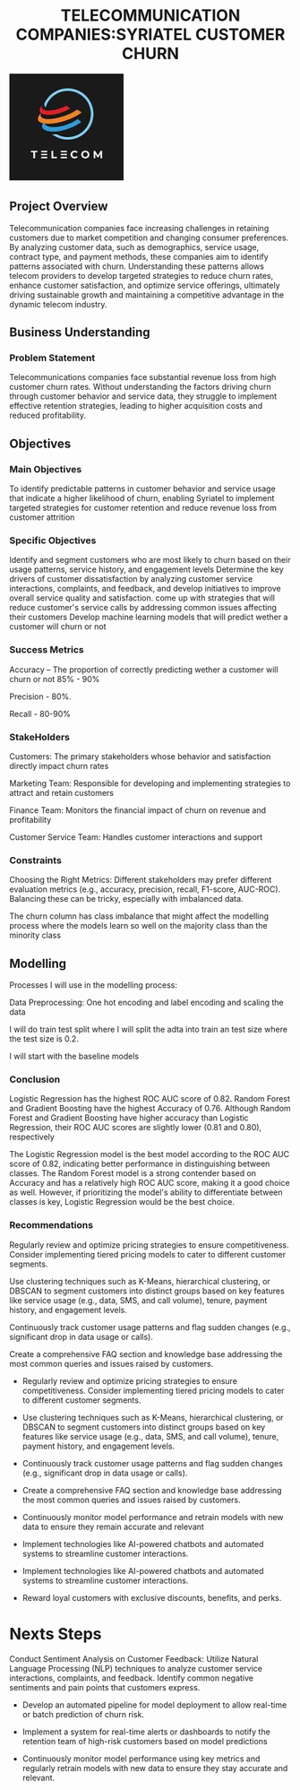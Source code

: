 # <h1 style="text-align: center;">TELECOMMUNICATION COMPANIES:SYRIATEL CUSTOMER CHURN </h1>
 ![alt text](telecom.jpg)




## Project Overview
Telecommunication companies face increasing challenges in retaining customers due to market competition and changing consumer preferences. By analyzing customer data, such as demographics, service usage, contract type, and payment methods, these companies aim to identify patterns associated with churn. Understanding these patterns allows telecom providers to develop targeted strategies to reduce churn rates, enhance customer satisfaction, and optimize service offerings, ultimately driving sustainable growth and maintaining a competitive advantage in the dynamic telecom industry.

## Business Understanding

### Problem Statement
Telecommunications companies face substantial revenue loss from high customer churn rates. Without understanding the factors driving churn through customer behavior and service data, they struggle to implement effective retention strategies, leading to higher acquisition costs and reduced profitability.

##  Objectives
### Main Objectives
To identify predictable patterns in customer behavior and service usage that indicate a higher likelihood of churn, enabling Syriatel to implement targeted strategies for customer retention and reduce revenue loss from customer attrition

###  Specific Objectives
Identify and segment customers who are most likely to churn based on their usage patterns, service history, and engagement levels
Determine the key drivers of customer dissatisfaction by analyzing customer service interactions, complaints, and feedback, and develop initiatives to improve overall service quality and satisfaction.
come up with strategies that will reduce customer's service calls by addressing common issues affecting their customers
Develop machine learning models that will predict wether a customer will churn or not

### Success Metrics
Accuracy – The proportion of correctly predicting wether a customer will churn or not 85% - 90%

Precision - 80%.

Recall - 80-90%

###  StakeHolders
Customers: The primary stakeholders whose behavior and satisfaction directly impact churn rates

Marketing Team: Responsible for developing and implementing strategies to attract and retain customers

Finance Team: Monitors the financial impact of churn on revenue and profitability

Customer Service Team: Handles customer interactions and support


### Constraints
Choosing the Right Metrics: Different stakeholders may prefer different evaluation metrics (e.g., accuracy, precision, recall, F1-score, AUC-ROC). Balancing these can be tricky, especially with imbalanced data.

The churn column has class imbalance that might affect the modelling process where the models learn so well on the majority class than the minority class

##  Modelling
Processes I will use in the modelling process:

Data Preprocessing: One hot encoding and label encoding and scaling the data

I will do train test split where I will split the adta into train an test size where the test size is 0.2.

I will start with the baseline models


### Conclusion

Logistic Regression has the highest ROC AUC score of 0.82.
Random Forest and Gradient Boosting have the highest Accuracy of 0.76.
Although Random Forest and Gradient Boosting have higher accuracy than Logistic Regression, their ROC AUC scores are slightly lower (0.81 and 0.80), respectively

The Logistic Regression model is the best model according to the ROC AUC score of 0.82, indicating better performance in distinguishing between classes. The Random Forest model is a strong contender based on Accuracy and has a relatively high ROC AUC score, making it a good choice as well. However, if prioritizing the model's ability to differentiate between classes is key, Logistic Regression would be the best choice.

### Recommendations

 Regularly review and optimize pricing strategies to ensure competitiveness. Consider implementing tiered pricing models to cater to different customer segments.

 Use clustering techniques such as K-Means, hierarchical clustering, or DBSCAN to segment customers into distinct groups based on key features like service usage (e.g., data, SMS, and call volume), tenure, payment history, and engagement levels.

 Continuously track customer usage patterns and flag sudden changes (e.g., significant drop in data usage or calls).

 Create a comprehensive FAQ section and knowledge base addressing the most common queries and issues raised by customers.

  - Regularly review and optimize pricing strategies to ensure competitiveness. Consider implementing tiered pricing models to cater to different customer segments.
 - Use clustering techniques such as K-Means, hierarchical clustering, or DBSCAN to segment customers into distinct groups based on key features like service usage (e.g., data, SMS, and call volume), tenure, payment history, and engagement levels.
 - Continuously track customer usage patterns and flag sudden changes (e.g., significant drop in data usage or calls).

- Create a comprehensive FAQ section and knowledge base addressing the most common queries and issues raised by customers.

- Continuously monitor model performance and retrain models with new data to ensure they remain accurate and relevant

- Implement technologies like AI-powered chatbots and automated systems to streamline customer interactions.

- Implement technologies like AI-powered chatbots and automated systems to streamline customer interactions.

- Reward loyal customers with exclusive discounts, benefits, and perks.


# Nexts Steps

 Conduct Sentiment Analysis on Customer Feedback: Utilize Natural Language Processing (NLP) techniques to analyze customer service interactions, complaints, and feedback. Identify common negative sentiments and pain points that customers express.

 - Develop an automated pipeline for model deployment to allow real-time or batch prediction of churn risk.

 - Implement a system for real-time alerts or dashboards to notify the retention team of high-risk customers based on model predictions

  - Continuously monitor model performance using key metrics and regularly retrain models with new data to ensure they stay accurate and relevant.
















